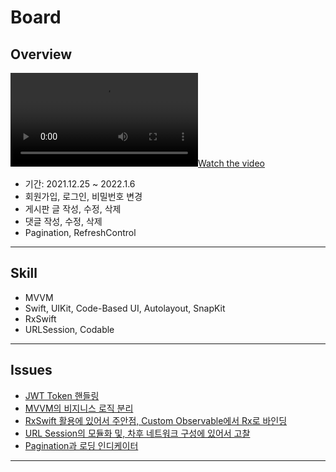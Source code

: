 # Board

## Overview

[![Watch the video](https://user-images.githubusercontent.com/42762236/148384188-5edae9b9-d640-4f27-b9ef-a3f4eec26e54.mp4)](https://user-images.githubusercontent.com/42762236/148384188-5edae9b9-d640-4f27-b9ef-a3f4eec26e54.mp4)

- 기간: 2021.12.25 ~ 2022.1.6
- 회원가입, 로그인, 비밀번호 변경
- 게시판 글 작성, 수정, 삭제
- 댓글 작성, 수정, 삭제
- Pagination, RefreshControl

---

## Skill

- MVVM
- Swift, UIKit, Code-Based UI, Autolayout, SnapKit
- RxSwift
- URLSession, Codable

---

## Issues

- [JWT Token 핸들링](https://github.com/simoniful/iOS_Board/issues/1)
- [MVVM의 비지니스 로직 분리](https://github.com/simoniful/iOS_Board/issues/2)
- [RxSwift 활용에 있어서 주안점, Custom Observable에서 Rx로 바인딩](https://github.com/simoniful/iOS_Board/issues/3)
- [URL Session의 모듈화 및, 차후 네트워크 구성에 있어서 고찰](https://github.com/simoniful/iOS_Board/issues/4)
- [Pagination과 로딩 인디케이터](https://github.com/simoniful/iOS_Board/issues/5)

---
